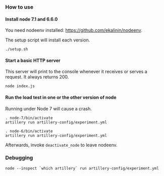 ### How to use

#### Install node 7.1 and 6.6.0

You need nodeenv installed: https://github.com/ekalinin/nodeenv.

The setup script will install each version.

```
./setup.sh
```

#### Start a basic HTTP server

This server will print to the console whenever it receives or serves a request. It always returns 200.

```
node index.js
```

#### Run the load test in one or the other version of node

Running under Node 7 will cause a crash.

```
. node-7/bin/activate
artillery run artillery-config/experiment.yml
```

```
. node-6/bin/activate
artillery run artillery-config/experiment.yml
```

Afterwards, invoke `deactivate_node` to leave nodeenv.

### Debugging

```
node --inspect `which artillery` run artillery-config/experiment.yml
```
